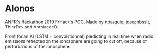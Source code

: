 # AIonos

ANFR's Hackathon 2019 FrHack's POC. Made by npasquie, josephbsslt, ThierDev and AntoinedeB.

Front for an AI (LSTM + convolutionnal) predicting in real time when radio emissions reflected on the ionosphere are going to cut off, because of perturbations of the ionosphere.
